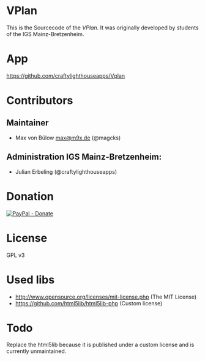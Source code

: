 # VPlan
This is the Sourcecode of the *VPlan*. It was originally developed by students of the IGS Mainz-Bretzenheim.

# App
https://github.com/craftylighthouseapps/Vplan

# Contributors
## Maintainer
* Max von Bülow <max@m9x.de> (@magcks)

## Administration IGS Mainz-Bretzenheim:
* Julian Erbeling (@craftylighthouseapps)

# Donation
[![PayPal - Donate](https://www.paypal.com/en_US/i/btn/btn_donate_LG.gif)](https://www.paypal.com/cgi-bin/webscr?cmd=_s-xclick&hosted_button_id=LY3RCQE9RWGHA)

# License
GPL v3

# Used libs
* http://www.opensource.org/licenses/mit-license.php (The MIT License)
* https://github.com/html5lib/html5lib-php (Custom license)

# Todo
Replace the html5lib because it is published under a custom license and is currently unmaintained.

